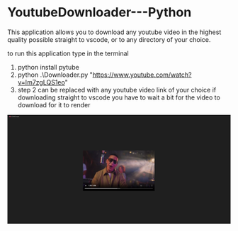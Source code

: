 # YoutubeDownloader---Python

This application allows you to download any youtube video in the highest quality possible straight to vscode, or to any directory of your choice.

to run this application type in the terminal
 1) python install pytube
 2) python .\Downloader.py "https://www.youtube.com/watch?v=Im7zgLQS1eo"
 3) step 2 can be replaced with any youtube video link of your choice
if downloading straight to vscode you have to wait a bit for the video to download for it to render

![Youtube](youtubedownloader.png)
